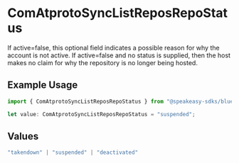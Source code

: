 # ComAtprotoSyncListReposRepoStatus

If active=false, this optional field indicates a possible reason for why the account is not active. If active=false and no status is supplied, then the host makes no claim for why the repository is no longer being hosted.

## Example Usage

```typescript
import { ComAtprotoSyncListReposRepoStatus } from "@speakeasy-sdks/bluesky/models/components";

let value: ComAtprotoSyncListReposRepoStatus = "suspended";
```

## Values

```typescript
"takendown" | "suspended" | "deactivated"
```